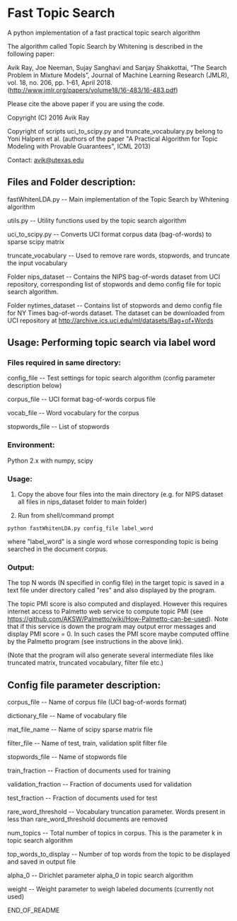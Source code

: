 # Fast Topic Search

A python implementation of a fast practical topic search algorithm

The algorithm called Topic Search by Whitening is described in the following paper:

Avik Ray, Joe Neeman, Sujay Sanghavi and Sanjay Shakkottai, “The Search Problem in Mixture Models”, Journal of Machine Learning Research (JMLR), vol. 18, no. 206, pp. 1-61, April 2018. (http://www.jmlr.org/papers/volume18/16-483/16-483.pdf)

Please cite the above paper if you are using the code.

Copyright (C) 2016 Avik Ray

Copyright of scripts uci_to_scipy.py and truncate_vocabulary.py belong
to Yoni Halpern et al. (authors of the paper "A Practical Algorithm for 
Topic Modeling with Provable Guarantees", ICML 2013)

Contact: avik@utexas.edu

## Files and Folder description:

fastWhitenLDA.py -- Main implementation of the Topic Search by Whitening 
                    algorithm

utils.py -- Utility functions used by the topic search algorithm

uci_to_scipy.py -- Converts UCI format corpus data (bag-of-words) to
		   sparse scipy matrix

truncate_vocabulary -- Used to remove rare words, stopwords, and 
                       truncate the input vocabulary


Folder nips_dataset -- Contains the NIPS bag-of-words dataset from UCI
                       repository, corresponding list of stopwords and 
                       demo config file for topic search algorithm.

Folder nytimes_dataset -- Contains list of stopwords and demo config 
                     file for NY Times bag-of-words dataset. The 
                     dataset can be downloaded from UCI repository at
                     http://archive.ics.uci.edu/ml/datasets/Bag+of+Words


## Usage: Performing topic search via label word

### Files required in same directory:

config_file -- Test settings for topic search algorithm
               (config parameter description below)

corpus_file -- UCI format bag-of-words corpus file

vocab_file -- Word vocabulary for the corpus

stopwords_file -- List of stopwords

### Environment:

Python 2.x with numpy, scipy 

### Usage:

1) Copy the above four files into the main directory 
   (e.g. for NIPS dataset all files in nips_dataset folder to main folder)

2) Run from shell/command prompt

```
python fastWhitenLDA.py config_file label_word
```

where "label_word" is a single word whose corresponding topic is 
being searched in the document corpus.

### Output:

The top N words (N specified in config file) in the target topic is
saved in a text file under directory called "res" and also displayed
by the program. 

The topic PMI score is also computed and displayed. However this 
requires internet access to Palmetto web service to compute topic PMI 
(see https://github.com/AKSW/Palmetto/wiki/How-Palmetto-can-be-used).
Note that if this service is down the program may output error messages
and display PMI score = 0. In such cases the PMI score maybe computed
offline by the Palmetto program (see instructions in the above link).

(Note that the program will also generate several intermediate files
like truncated matrix, truncated vocabulary, filter file etc.) 

## Config file parameter description:

corpus_file -- Name of corpus file (UCI bag-of-words format)

dictionary_file -- Name of vocabulary file

mat_file_name -- Name of scipy sparse matrix file 

filter_file -- Name of test, train, validation split filter file

stopwords_file -- Name of stopwords file

train_fraction -- Fraction of documents used for training

validation_fraction -- Fraction of documents used for validation

test_fraction -- Fraction of documents used for test

rare_word_threshold -- Vocabulary truncation parameter. Words present in
                    less than rare_word_threshold documents are removed

num_topics -- Total number of topics in corpus. This is the parameter k 
              in topic search algorithm

top_words_to_display -- Number of top words from the topic to be displayed
                        and saved in output file

alpha_0 -- Dirichlet parameter alpha_0 in topic search algorithm

weight -- Weight parameter to weigh labeled documents (currently not used)


END_OF_README

